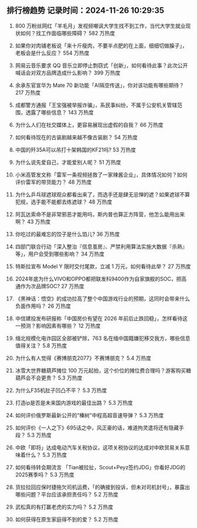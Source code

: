 
## 排行榜趋势 记录时间：2024-11-26 10:29:35
  
  1. 800 万粉丝网红「羊毛月」发视频嘲讽大学生找不到工作，当代大学生就业现状如何？找工作面临哪些障碍？ 582 万热度
    
  2. 如果你对肉铺老板说「来十斤瘦肉，不要半点肥的在上面，细细切做臊子」，老板会是什么反应？ 554 万热度
    
  3. 网易云音乐要求 QQ 音乐立即停止剽窃式「创新」，如何看待此事？此次公开喊话会对双方品牌造成什么影响？ 399 万热度
    
  4. 余承东官宣华为 Mate 70 新功能「AI隔空传送」，你对该功能有哪些期待？ 217 万热度
    
  5. 成都警方通报「王宝强被举报诈骗」，系民事纠纷，不属于公安机关管辖范围，透露了哪些信息？ 143 万热度
    
  6. 为什么人们在社交媒体上，更容易展现出虚假的自我？ 66 万热度
    
  7. 如何看待现在的古装剧越来越不像古装剧？ 54 万热度
    
  8. 中国的歼35A可以吊打十架韩国的KF21吗? 53 万热度
    
  9. 为什么说先爱自己，才能爱别人呢？ 51 万热度
    
  10. 小米高管发文称「雷军一条视频拯救了一家辣酱企业」，具体情况如何？如何评价雷军的带货能力？ 48 万热度
    
  11. 为什么乒乓球遮球观众都看出来了，而选手还是肆无忌惮的遮？如果遮球不算犯规，选手能不能都去练遮球？ 48 万热度
    
  12. 阿瓦达索命不是非常邪恶才能用吗，斯内普也算正方阵营，他怎么能用出来啊？ 43 万热度
    
  13. 你吃过的最难忘的饺子是什么馅儿? 36 万热度
    
  14. 四部门联合行动「深入整治『信息茧房』、严禁利用算法实施大数据『杀熟』等」，用户会受到哪些影响？ 34 万热度
    
  15. 特斯拉宣布 Model Y 限时交付尾款，立减 1 万元，如何看待此举？ 27 万热度
    
  16. 2024年底为什么VIVO和OPPO都把联发科9400作为自家旗舰的SOC，把高通作为次品牌SOC? 27 万热度
    
  17. 《黑神话：悟空》的成功拉高了整个中国游戏行业的预期，这同时会带来什么负面作用吗？ 26 万热度
    
  18. 中信建投发布研报称「中国房价有望在 2026 年前后止跌回稳」，怎样看待这一预测？影响因素有哪些？ 12 万热度
    
  19. 缅北规模化电诈园区全部被铲除，763 名在缅中国籍嫌犯移交我方，哪些信息值得关注？ 5.8 万热度
    
  20. 为什么有人觉得《赛博朋克2077》不赛博朋克？ 5.4 万热度
    
  21. 冰雪大世界糖葫芦摊位 100 万元起拍，这个价位的摊位费合理吗？游客购买糖葫芦会不会更贵？ 5.3 万热度
    
  22. 为什么F35机肚子凹凸不平？ 5.3 万热度
    
  23. 打造ip是否是未来国内游戏的最佳出路？ 5.3 万热度
    
  24. 如何评价俄罗斯最新公开的“榛树”中程高超音速导弹？ 5.3 万热度
    
  25. 如何评价《一人之下》695话之中，风正豪的话，难道拘灵遣将还有隐藏手段？ 5.3 万热度
    
  26. 中欧「即将」达成电动汽车关税协议，这项关税协议的达成对中欧贸易关系意味着什么？ 5.3 万热度
    
  27. 如何看待转会期流言 「Tian被拉扯，Scout+Peyz签约JDG」你看好JDG的2025赛季吗？ 5.3 万热度
    
  28. 货拉拉回应保时捷拖欠司机运费，「的确接到投诉，但未对司机封号」，暴露出哪些问题？平台应该承担责任吗？ 5.2 万热度
    
  29. 武松真的有打赢老虎的实力吗？ 5.2 万热度
    
  30. 如何获得在原生家庭得不到的爱？ 5.2 万热度
    
